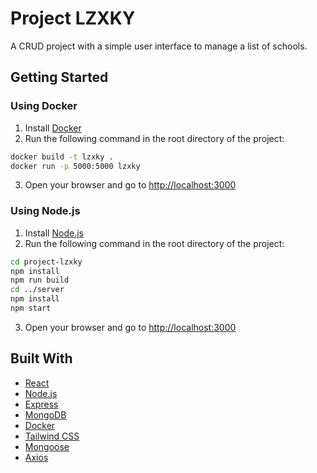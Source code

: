 # Project LZXKY

A CRUD project with a simple user interface to manage a list of schools.

## Getting Started

### Using Docker

1. Install [Docker](https://www.docker.com/get-started)
2. Run the following command in the root directory of the project:

```bash
docker build -t lzxky .
docker run -p 5000:5000 lzxky
```

3. Open your browser and go to [http://localhost:3000](http://localhost:3000)

### Using Node.js

1. Install [Node.js](https://nodejs.org/en/)
2. Run the following command in the root directory of the project:

```bash
cd project-lzxky
npm install
npm run build
cd ../server
npm install
npm start
```

3. Open your browser and go to [http://localhost:3000](http://localhost:3000)

## Built With

- [React](https://reactjs.org/)
- [Node.js](https://nodejs.org/en/)
- [Express](https://expressjs.com/)
- [MongoDB](https://www.mongodb.com/)
- [Docker](https://www.docker.com/)
- [Tailwind CSS](https://tailwindcss.com/)
- [Mongoose](https://mongoosejs.com/)
- [Axios](https://www.npmjs.com/package/axios)
